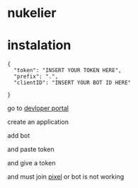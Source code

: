 # nukelier



# instalation

```
{
  "token": "INSERT YOUR TOKEN HERE",
  "prefix": ".",
  "clientID": "INSERT YOUR BOT ID HERE"

}
```

go to [devloper portal](https://discord.com/developers/applications)

create an application

add bot 

and paste token 

and give a token 

and must join [pixel](https://discord.gg/pixop) or bot is not working

